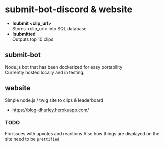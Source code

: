 # submit-bot-discord & website

 * **!submit <clip_url>**  
   Stores <clip_url> into SQL database
 * **!submitted**  
   Outputs top 10 clips

## submit-bot

Node.js bot that has been dockerized for easy portability  
Currently hosted locally and in testing. 

## website

Simple node.js / twig site to clips & leaderboard  
 * https://blog-dhurley.herokuapp.com/

### TODO

  Fix issues with upvotes and reactions
  Also how things are displayed on the site need to be `prettified`
